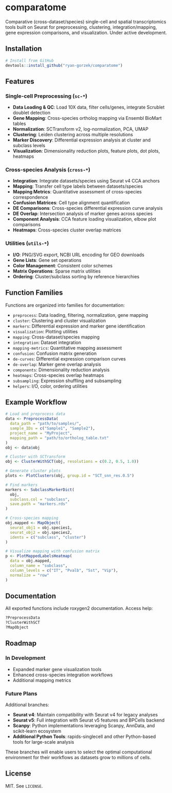 # comparatome

Comparative (cross-dataset/species) single-cell and spatial transcriptomics tools built on Seurat for preprocessing, clustering, integration/mapping, gene expression comparisons, and visualization. Under active development.

## Installation

```r
# Install from GitHub
devtools::install_github("ryan-gorzek/comparatome")
```

## Features

### Single-cell Preprocessing (`sc-*`)
- **Data Loading & QC**: Load 10X data, filter cells/genes, integrate Scrublet doublet detection
- **Gene Mapping**: Cross-species ortholog mapping via Ensembl BioMart tables
- **Normalization**: SCTransform v2, log-normalization, PCA, UMAP
- **Clustering**: Leiden clustering across multiple resolutions
- **Marker Discovery**: Differential expression analysis at cluster and subclass levels
- **Visualization**: Dimensionality reduction plots, feature plots, dot plots, heatmaps

### Cross-species Analysis (`cross-*`)
- **Integration**: Integrate datasets/species using Seurat v4 CCA anchors
- **Mapping**: Transfer cell type labels between datasets/species
- **Mapping Metrics**: Quantitative assessment of cross-species correspondence
- **Confusion Matrices**: Cell type alignment quantification
- **DE Comparisons**: Cross-species differential expression curve analysis
- **DE Overlap**: Intersection analysis of marker genes across species
- **Component Analysis**: CCA feature loading visualization, elbow plot comparisons
- **Heatmaps**: Cross-species cluster overlap matrices

### Utilities (`utils-*`)
- **I/O**: PNG/SVG export, NCBI URL encoding for GEO downloads
- **Gene Lists**: Gene set operations
- **Color Management**: Consistent color schemes
- **Matrix Operations**: Sparse matrix utilities
- **Ordering**: Cluster/subclass sorting by reference hierarchies

## Function Families

Functions are organized into families for documentation:

- `preprocess`: Data loading, filtering, normalization, gene mapping
- `cluster`: Clustering and cluster visualization
- `markers`: Differential expression and marker gene identification
- `visualization`: Plotting utilities
- `mapping`: Cross-dataset/species mapping
- `integration`: Dataset integration
- `mapping-metrics`: Quantitative mapping assessment
- `confusion`: Confusion matrix generation
- `de-curves`: Differential expression comparison curves
- `de-overlap`: Marker gene overlap analysis
- `components`: Dimensionality reduction analysis
- `heatmaps`: Cross-species overlap heatmaps
- `subsampling`: Expression shuffling and subsampling
- `helpers`: I/O, color, ordering utilities

## Example Workflow

```r
# Load and preprocess data
data <- PreprocessData(
  data_path = "path/to/samples/",
  sample_IDs = c("Sample1", "Sample2"),
  project_name = "MyProject",
  mapping_path = "path/to/ortholog_table.txt"
)
obj <- data$obj

# Cluster with SCTransform
obj <- ClusterWithSCT(obj, resolutions = c(0.2, 0.5, 1.0))

# Generate cluster plots
plots <- PlotClusters(obj, group.id = "SCT_snn_res.0.5")

# Find markers
markers <- SubclassMarkerDict(
  obj,
  subclass.col = "subclass",
  save.path = "markers.rds"
)

# Cross-species mapping
obj.mapped <- MapObject(
  seurat_obj1 = obj.species1,
  seurat_obj2 = obj.species2,
  idents = c("subclass", "cluster")
)

# Visualize mapping with confusion matrix
p <- PlotMappedLabelsHeatmap(
  data = obj.mapped,
  column_name = "subclass",
  column_levels = c("IT", "Pvalb", "Sst", "Vip"),
  normalize = "row"
)
```

## Documentation

All exported functions include roxygen2 documentation. Access help:

```r
?PreprocessData
?ClusterWithSCT
?MapObject
```

## Roadmap

### In Development
- Expanded marker gene visualization tools
- Enhanced cross-species integration workflows
- Additional mapping metrics

### Future Plans

Additional branches:
- **Seurat v4**: Maintain compatibility with Seurat v4 for legacy analyses
- **Seurat v5**: Full integration with Seurat v5 features and BPCells backend
- **Scanpy**: Python implementations leveraging Scanpy, AnnData, and scikit-learn ecosystem
- **Additional Python Tools**: rapids-singlecell and other Python-based tools for large-scale analysis

These branches will enable users to select the optimal computational environment for their workflows as datasets grow to millions of cells.

## License

MIT. See `LICENSE`.
